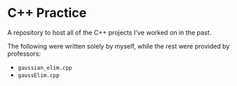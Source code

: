 # C++ Practice
A repository to host all of the C++ projects I've worked on in the past.



The following were written solely by myself, while the rest were provided by professors:
  - `gaussian_elim.cpp`
  - `gaussElim.cpp`

